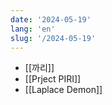 ```yaml
---
date: '2024-05-19'
lang: 'en'
slug: '/2024-05-19'
---
```


- [[까리]]
- [[Prject PIRI]]
- [[Laplace Demon]]

